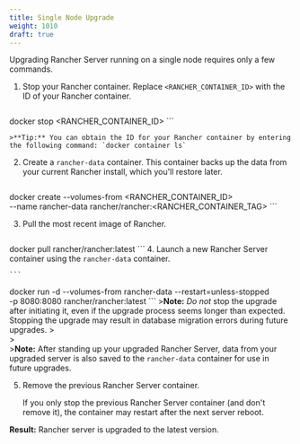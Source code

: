```yaml
---
title: Single Node Upgrade
weight: 1010
draft: true
---
```

Upgrading Rancher Server running on a single node requires only a few commands.

1. Stop your Rancher container. Replace `<RANCHER_CONTAINER_ID>` with the ID of your Rancher container.

	```
docker stop <RANCHER_CONTAINER_ID>
	```

	>**Tip:** You can obtain the ID for your Rancher container by entering the following command: `docker container ls`

2. Create a `rancher-data` container. This container backs up the data from your current Rancher install, which you'll restore later.

	```
docker create --volumes-from <RANCHER_CONTAINER_ID> \
--name rancher-data rancher/rancher:<RANCHER_CONTAINER_TAG>
	```

3. Pull the most recent image of Rancher.

	```
docker pull rancher/rancher:latest
	```
4. Launch a new Rancher Server container using the `rancher-data` container.

	```
docker run -d --volumes-from rancher-data --restart=unless-stopped \
-p 8080:8080 rancher/rancher:latest
	```
	>**Note:** _Do not_ stop the upgrade after initiating it, even if the upgrade process seems longer than expected. Stopping the upgrade may result in database migration errors during future upgrades.
	><br/>
	><br/>
	>**Note:** After standing up your upgraded Rancher Server, data from your upgraded server is also saved to the `rancher-data` container for use in future upgrades.

5. Remove the previous Rancher Server container.

	If you only stop the previous Rancher Server container (and don't remove it), the container may restart after the next server reboot.

**Result:** Rancher server is upgraded to the latest version.
